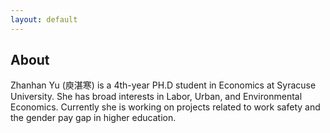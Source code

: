 ```yaml
---
layout: default
---
```


<!-- Text can be **bold**, _italic_, or ~~strikethrough~~. -->

<!-- # Header 1 -->

<!-- ## Header 2

> This is a blockquote following a header.
>
> When something is important enough, you do it even if the odds are not in your favor. -->

## About

Zhanhan Yu (庾湛寒) is a 4th-year PH.D student in Economics at Syracuse University. She has broad interests in Labor, Urban, and Environmental Economics. Currently she is working on projects related to work safety and the gender pay gap in higher education.

